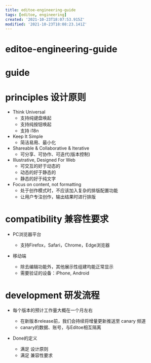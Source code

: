 ```yaml
---
title: editoe-engineering-guide
tags: [editoe, engineering]
created: '2021-10-23T18:07:53.915Z'
modified: '2021-10-23T18:08:23.141Z'
---
```


# editoe-engineering-guide

# guide

# principles 设计原则
- Think Universal
  - 支持纯键盘唤起
  - 支持纯按钮唤起
  - 支持 i18n
- Keep It Simple
  - 简洁易用、最小化
- Shareable & Collaborative & Iterative
  - 可分享、可协作、可迭代(版本控制)
- Illustrative, Designed For Web
  - 可交互的好于动态的
  - 动态的好于静态的
  - 静态的好于纯文字
- Focus on content, not formatting
  - 处于创作模式时，不应该加入复杂的排版配置功能
  - 让用户专注创作，输出结果时进行排版
# compatibility 兼容性要求
- PC浏览器平台
  - 支持Firefox，Safari，Chrome，Edge浏览器

- 移动端
  - 除去编辑功能外，其他展示性组建均能正常显示
  - 需要验证的设备：iPhone, Android
# development 研发流程
- 每个版本的预计工作量大概在一个月左右
  - 在新版本release前，我们会持续将增量更新推送至 canary 频道
  - canary的数据、账号，与Editoe相互隔离

- Done的定义
  - 满足 设计原则
  - 满足 兼容性要求
